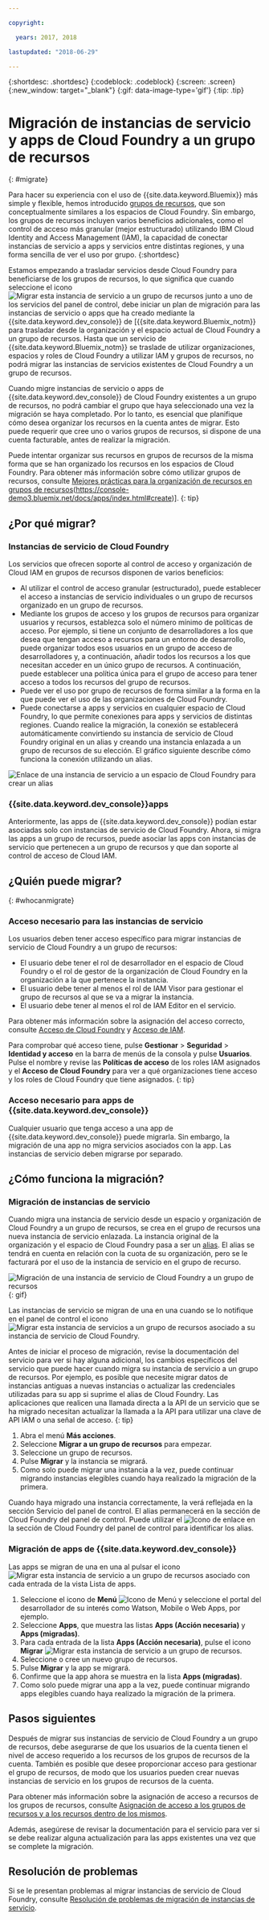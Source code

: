 ```yaml
---

copyright:

  years: 2017, 2018

lastupdated: "2018-06-29"

---
```


{:shortdesc: .shortdesc}
{:codeblock: .codeblock}
{:screen: .screen}
{:new_window: target="_blank"}
{:gif: data-image-type='gif'}
{:tip: .tip}

# Migración de instancias de servicio y apps de Cloud Foundry a un grupo de recursos
{: #migrate}

Para hacer su experiencia con el uso de {{site.data.keyword.Bluemix}} más simple y flexible, hemos introducido [grupos de recursos](/docs/resources/resourcegroups.html#rgs), que son conceptualmente similares a los espacios de Cloud Foundry. Sin embargo, los grupos de recursos incluyen varios beneficios adicionales, como el control de acceso más granular (mejor estructurado) utilizando IBM Cloud Identity and Access Management (IAM), la capacidad de conectar instancias de servicio a apps y servicios entre distintas regiones, y una forma sencilla de ver el uso por grupo.
{:shortdesc}

Estamos empezando a trasladar servicios desde Cloud Foundry para beneficiarse de los grupos de recursos, lo que significa que cuando seleccione el icono ![Migrar esta instancia de servicio a un grupo de recursos](images/migrate.svg "Migrar esta instancia de servicio a un grupo de recursos") junto a uno de los servicios del panel de control, debe iniciar un plan de migración para las instancias de servicio o apps que ha creado mediante la {{site.data.keyword.dev_console}} de [{{site.data.keyword.Bluemix_notm}} para trasladar desde la organización y el espacio actual de Cloud Foundry a un grupo de recursos. Hasta que un servicio de {{site.data.keyword.Bluemix_notm}} se traslade de utilizar organizaciones, espacios y roles de Cloud Foundry a utilizar IAM y grupos de recursos, no podrá migrar las instancias de servicios existentes de Cloud Foundry a un grupo de recursos.

Cuando migre instancias de servicio o apps de {{site.data.keyword.dev_console}} de Cloud Foundry existentes a un grupo de recursos, no podrá cambiar el grupo que haya seleccionado una vez la migración se haya completado. Por lo tanto, es esencial que planifique cómo desea organizar los recursos en la cuenta antes de migrar. Esto puede requerir que cree uno o varios grupos de recursos, si dispone de una cuenta facturable, antes de realizar la migración. 

Puede intentar organizar sus recursos en grupos de recursos de la misma forma que se han organizado los recursos en los espacios de Cloud Foundry. Para obtener más información sobre cómo utilizar grupos de recursos, consulte [Mejores prácticas para la organización de recursos en grupos de recursos](/docs/resources/bestpractice_rgs.html#bp_resourcegroups)(https://console-demo3.bluemix.net/docs/apps/index.html#create)].
{: tip}


## ¿Por qué migrar?

### Instancias de servicio de Cloud Foundry

Los servicios que ofrecen soporte al control de acceso y organización de Cloud IAM en grupos de recursos disponen de varios beneficios:

* Al utilizar el control de acceso granular (estructurado), puede establecer el acceso a instancias de servicio individuales o un grupo de recursos organizado en un grupo de recursos. 
* Mediante los grupos de acceso y los grupos de recursos para organizar usuarios y recursos, establezca solo el número mínimo de políticas de acceso. Por ejemplo, si tiene un conjunto de desarrolladores a los que desea que tengan acceso a recursos para un entorno de desarrollo, puede organizar todos esos usuarios en un grupo de acceso de desarrolladores y, a continuación, añadir todos los recursos a los que necesitan acceder en un único grupo de recursos. A continuación, puede establecer una política única para el grupo de acceso para tener acceso a todos los recursos del grupo de recursos.
* Puede ver el uso por grupo de recursos de forma similar a la forma en la que puede ver el uso de las organizaciones de Cloud Foundry.
* Puede conectarse a apps y servicios en cualquier espacio de Cloud Foundry, lo que permite conexiones para apps y servicios de distintas regiones. Cuando realice la migración, la conexión se establecerá automáticamente convirtiendo su instancia de servicio de Cloud Foundry original en un alias y creando una instancia enlazada a un grupo de recursos de su elección. El gráfico siguiente describe cómo funciona la conexión utilizando un alias.

![Enlace de una instancia de servicio a un espacio de Cloud Foundry para crear un alias](images/alias.svg "Enlace de una instancia de servicio a un espacio de Cloud Foundry para crear un alias")

### {{site.data.keyword.dev_console}}apps

Anteriormente, las apps de {{site.data.keyword.dev_console}} podían estar asociadas solo con instancias de servicio de Cloud Foundry. Ahora, si migra las apps a un grupo de recursos, puede asociar las apps con instancias de servicio que pertenecen a un grupo de recursos y que dan soporte al control de acceso de Cloud IAM. 

## ¿Quién puede migrar?
{: #whocanmigrate}

### Acceso necesario para las instancias de servicio 

Los usuarios deben tener acceso específico para migrar instancias de servicio de Cloud Foundry a un grupo de recursos:

* El usuario debe tener el rol de desarrollador en el espacio de Cloud Foundry o el rol de gestor de la organización de Cloud Foundry en la organización a la que pertenece la instancia.
* El usuario debe tener al menos el rol de IAM Visor para gestionar el grupo de recursos al que se va a migrar la instancia.
* El usuario debe tener al menos el rol de IAM Editor en el servicio.

Para obtener más información sobre la asignación del acceso correcto, consulte [Acceso de Cloud Foundry](/docs/iam/cfaccess.html#cfaccess) y [Acceso de IAM](/docs/iam/users_roles.html#platformrolestable).

Para comprobar qué acceso tiene, pulse **Gestionar** &gt; **Seguridad** &gt; **Identidad y acceso** en la barra de menús de la consola y pulse **Usuarios**. Pulse el nombre y revise las **Políticas de acceso** de los roles IAM asignados y el **Acceso de Cloud Foundry** para ver a qué organizaciones tiene acceso y los roles de Cloud Foundry que tiene asignados.
{: tip}

### Acceso necesario para apps de {{site.data.keyword.dev_console}}

Cualquier usuario que tenga acceso a una app de {{site.data.keyword.dev_console}} puede migrarla. Sin embargo, la migración de una app no migra servicios asociados con la app. Las instancias de servicio deben migrarse por separado.

## ¿Cómo funciona la migración?

### Migración de instancias de servicio

Cuando migra una instancia de servicio desde un espacio y organización de Cloud Foundry a un grupo de recursos, se crea en el grupo de recursos una nueva instancia de servicio enlazada. La instancia original de la organización y el espacio de Cloud Foundry pasa a ser un [alias](/docs/resources/connecting_apps.html#what_is_alias). El alias se tendrá en cuenta en relación con la cuota de su organización, pero se le facturará por el uso de la instancia de servicio en el grupo de recurso.

![Migración de una instancia de servicio de Cloud Foundry a un grupo de recursos](images/migration.gif){: gif}

Las instancias de servicio se migran de una en una cuando se lo notifique en el panel de control el icono ![Migrar esta instancia de servicios a un grupo de recursos](images/migrate.svg "Migrar esta instancia de servicio a un grupo de recursos") asociado a su instancia de servicio de Cloud Foundry.

Antes de iniciar el proceso de migración, revise la documentación del servicio para ver si hay alguna adicional, los cambios específicos del servicio que puede hacer cuando migra su instancia de servicio a un grupo de recursos. Por ejemplo, es posible que necesite migrar datos de instancias antiguas a nuevas instancias o actualizar las credenciales utilizadas para su app si suprime el alias de Cloud Foundry. Las aplicaciones que realicen una llamada directa a la API de un servicio que se ha migrado necesitan actualizar la llamada a la API para utilizar una clave de API IAM o una señal de acceso.
{: tip}

1. Abra el menú **Más acciones**.
2. Seleccione **Migrar a un grupo de recursos** para empezar.
3. Seleccione un grupo de recursos.
4. Pulse **Migrar** y la instancia se migrará.
5. Como solo puede migrar una instancia a la vez, puede continuar migrando instancias elegibles cuando haya realizado la migración de la primera.

Cuando haya migrado una instancia correctamente, la verá reflejada en la sección Servicio del panel de control. El alias permanecerá en la sección de Cloud Foundry del panel de control. Puede utilizar el ![Icono de enlace](images/link.svg "Icono de enlace que representa un alias") en la sección de Cloud Foundry del panel de control para identificar los alias.

### Migración de apps de {{site.data.keyword.dev_console}}

Las apps se migran de una en una al pulsar el icono ![Migrar esta instancia de servicio a un grupo de recursos](images/migrate.svg "Migrar esta instancia de servicio a un grupo de recursos") asociado con cada entrada de la vista Lista de apps.

1. Seleccione el icono de **Menú** ![Icono de Menú](../icons/icon_hamburger.svg) y seleccione el portal del desarrollador de su interés como Watson, Mobile o Web Apps, por ejemplo.
2. Seleccione **Apps**, que muestra las listas **Apps (Acción necesaria)** y **Apps (migradas)**.
3. Para cada entrada de la lista **Apps (Acción necesaria)**, pulse el icono **Migrar** ![Migrar esta instancia de servicio a un grupo de recursos](images/migrate.svg "Migrar esta instancia de servicio a un grupo de recursos").
4. Seleccione o cree un nuevo grupo de recursos.
5. Pulse **Migrar** y la app se migrará.
6. Confirme que la app ahora se muestra en la lista **Apps (migradas)**.
7. Como solo puede migrar una app a la vez, puede continuar migrando apps elegibles cuando haya realizado la migración de la primera.


## Pasos siguientes

Después de migrar sus instancias de servicio de Cloud Foundry a un grupo de recursos, debe asegurarse de que los usuarios de la cuenta tienen el nivel de acceso requerido a los recursos de los grupos de recursos de la cuenta. También es posible que desee proporcionar acceso para gestionar el grupo de recursos, de modo que los usuarios pueden crear nuevas instancias de servicio en los grupos de recursos de la cuenta.

Para obtener más información sobre la asignación de acceso a recursos de los grupos de recursos, consulte [Asignación de acceso a los grupos de recursos y a los recursos dentro de los mismos](/docs/resources/bestpractice_rgs.html#assigning-access-to-resource-groups-and-the-resources-within-them).

Además, asegúrese de revisar la documentación para el servicio para ver si se debe realizar alguna actualización para las apps existentes una vez que se complete la migración. 


## Resolución de problemas

Si se le presentan problemas al migrar instancias de servicio de Cloud Foundry, consulte [Resolución de problemas de migración de instancias de servicio](/docs/resources/ts_migration.html).
